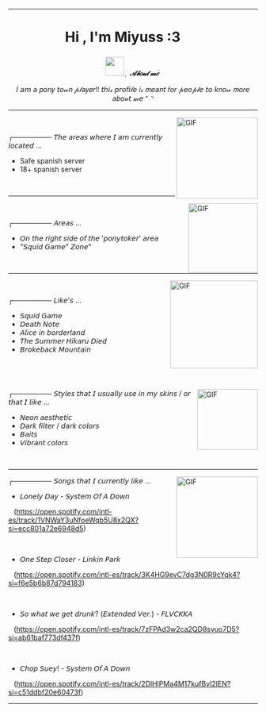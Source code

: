 ---------------------------------------------------------------------------------------------------------------------

<h1 align="center"><b>Hi , I'm Miyuss :3 </b><img **https://cdn.cdnstep.com/30hZZq5UKW6icz42GztD/0-1.thumb128.webp" width**" width="35"></h1>


<div align="center">

###
<img src="https://i.pinimg.com/originals/3c/a2/2b/3ca22bde2f98b4ab2c4875b8db05b4c1.gif" width="38px">&nbsp;***ֺ  ָ  𝒜𝒷𝑜𝓊𝓉 𝓂𝑒    ֙***


  𝐼 𝘢𝘮 𝘢 𝑝𝘰𝘯𝑦 𝘵𝘰𝓌𝑛 𝓅𝓁𝘢𝑦𝑒𝑟!! 𝘵ℎ𝘪𝓈 𝘱𝘳𝘰𝘧𝘪𝓁𝘦 𝑖𝓈 𝑚𝘦𝘢𝑛𝘵 𝑓𝘰𝑟 𝓅𝘦𝘰𝓅𝓁𝘦 𝘵𝘰 𝘬𝑛𝘰𝓌
  𝑚𝘰𝑟𝘦 𝘢𝑏𝘰𝓊𝘵 𝓂𝘦  ⁺◝

---------------------------------------------------------------------------------------------------------------------

<div align="left">

<img align="right" alt="GIF" height="164px" src="https://github.com/user-attachments/assets/96e7ad0d-1c75-49b8-bdd2-f45647dc7ff3" />


       
  
╭──────── 𝘛𝘩𝘦 𝘢𝘳𝘦𝘢𝘴 𝘸𝘩𝘦𝘳𝘦 𝘐 𝘢𝘮 𝘤𝘶𝘳𝘳𝘦𝘯𝘵𝘭𝘺 𝘭𝘰𝘤𝘢𝘵𝘦𝘥 ...
  - Safe spanish server
  - 18+ spanish server
  
  
       
  
---------------------------------------------------------------------------------------------------------------------


 <img align="right" alt="GIF" height="140px" src="https://i.pinimg.com/originals/d0/c8/c5/d0c8c5036ec8ad5bfc73770df32f9c89.gif" />      
    
╭──────── 𝘈𝘳𝘦𝘢𝘴 ...

 - 𝘖𝘯 𝘵𝘩𝘦 𝘳𝘪𝘨𝘩𝘵 𝘴𝘪𝘥𝘦 𝘰𝘧 𝘵𝘩𝘦 '𝘱𝘰𝘯𝘺𝘵𝘰𝘬𝘦𝘳' 𝘢𝘳𝘦𝘢
  - "𝘚𝘲𝘶𝘪𝘥 𝘎𝘢𝘮𝘦" 𝘡𝘰𝘯𝘦"

       
       
---------------------------------------------------------------------------------------------------------------------

 <img align="right" alt="GIF" height="177px" src="https://i.pinimg.com/736x/95/e6/fd/95e6fdb29bdd26aeca46ffabad436ff8.jpg" /> 

╭──────── 𝘓𝘪𝘬𝘦'𝘴 ...

 - 𝘚𝘲𝘶𝘪𝘥 𝘎𝘢𝘮𝘦
 - 𝘋𝘦𝘢𝘵𝘩 𝘕𝘰𝘵𝘦
 - 𝘈𝘭𝘪𝘤𝘦 𝘪𝘯 𝘣𝘰𝘳𝘥𝘦𝘳𝘭𝘢𝘯𝘥
 - 𝘛𝘩𝘦 𝘚𝘶𝘮𝘮𝘦𝘳 𝘏𝘪𝘬𝘢𝘳𝘶 𝘋𝘪𝘦𝘥
 - 𝘉𝘳𝘰𝘬𝘦𝘣𝘢𝘤𝘬 𝘔𝘰𝘶𝘯𝘵𝘢𝘪𝘯
  
  
       
       
---------------------------------------------------------------------------------------------------------------------

 <img align="right" alt="GIF" height="122px" src="https://i.pinimg.com/originals/99/a4/e1/99a4e1dc038bb0cb39f9d3c033b03a27.gif" />

 ╭──────── 𝘚𝘵𝘺𝘭𝘦𝘴 𝘵𝘩𝘢𝘵 𝘐 𝘶𝘴𝘶𝘢𝘭𝘭𝘺 𝘶𝘴𝘦 𝘪𝘯 𝘮𝘺 𝘴𝘬𝘪𝘯𝘴 / 𝘰𝘳 𝘵𝘩𝘢𝘵 𝘐 𝘭𝘪𝘬𝘦 ...

 - 𝘕𝘦𝘰𝘯 𝘢𝘦𝘴𝘵𝘩𝘦𝘵𝘪𝘤
 - 𝘋𝘢𝘳𝘬 𝘧𝘪𝘭𝘵𝘦𝘳 / 𝘥𝘢𝘳𝘬 𝘤𝘰𝘭𝘰𝘳𝘴
 - 𝘉𝘢𝘪𝘵𝘴
 - 𝘝𝘪𝘣𝘳𝘢𝘯𝘵 𝘤𝘰𝘭𝘰𝘳𝘴

  
       
  
---------------------------------------------------------------------------------------------------------------------

 <img align="right" alt="GIF" height="164px" src="https://i.pinimg.com/736x/0e/5f/be/0e5fbef07be1a6c5bdf7e3efa7a68959.jpg" />

 ╭──────── 𝘚𝘰𝘯𝘨𝘴 𝘵𝘩𝘢𝘵 𝘐 𝘤𝘶𝘳𝘳𝘦𝘯𝘵𝘭𝘺 𝘭𝘪𝘬𝘦 ...

- 𝘓𝘰𝘯𝘦𝘭𝘺 𝘋𝘢𝘺 - 𝘚𝘺𝘴𝘵𝘦𝘮 𝘖𝘧 𝘈 𝘋𝘰𝘸𝘯
 
   
(https://open.spotify.com/intl-es/track/1VNWaY3uNfoeWqb5U8x2QX?si=ecc801a72e6948d5)

   
 -  𝘖𝘯𝘦 𝘚𝘵𝘦𝘱 𝘊𝘭𝘰𝘴𝘦𝘳 - 𝘓𝘪𝘯𝘬𝘪𝘯 𝘗𝘢𝘳𝘬
 
   
(https://open.spotify.com/intl-es/track/3K4HG9evC7dg3N0R9cYqk4?si=f6e5b6b87d794183)

   
 - 𝘚𝘰 𝘸𝘩𝘢𝘵 𝘸𝘦 𝘨𝘦𝘵 𝘥𝘳𝘶𝘯𝘬? (𝘌𝘹𝘵𝘦𝘯𝘥𝘦𝘥 𝘝𝘦𝘳.) - 𝘍𝘓𝘝𝘊𝘒𝘒𝘈
   
   
 (https://open.spotify.com/intl-es/track/7zFPAd3w2ca2QD8syuo7D5?si=ab61baf773df437f)
 
   
  - 𝘊𝘩𝘰𝘱 𝘚𝘶𝘦𝘺! - 𝘚𝘺𝘴𝘵𝘦𝘮 𝘖𝘧 𝘈 𝘋𝘰𝘸𝘯
    
   
   (https://open.spotify.com/intl-es/track/2DlHlPMa4M17kufBvI2lEN?si=c51ddbf20e60473f)

   ---------------------------------------------------------------------------------------------------------------------
  
